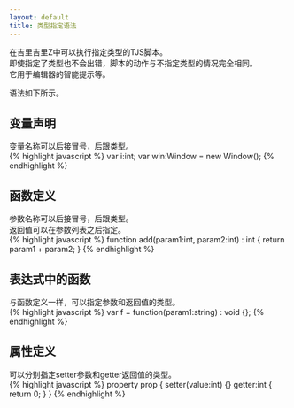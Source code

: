 ```yaml
---
layout: default
title: 类型指定语法
---
```


<!-- 吉里吉里Zでは型指定されたTJSが実行可能。
型を指定してもエラーにならないだけで、スクリプトの動作は型指定しない場合と全く同じになる。エディタのインテリセンスを利用するためなどに使われる。

構文は以下の例のようになる。 -->
在吉里吉里Z中可以执行指定类型的TJS脚本。  
即使指定了类型也不会出错，脚本的动作与不指定类型的情况完全相同。  
它用于编辑器的智能提示等。  
 
语法如下所示。

## 变量声明
变量名称可以后接冒号，后跟类型。  
{% highlight javascript %}
var i:int;
var win:Window = new Window();
{% endhighlight %}

## 函数定义
<!-- 引数名にコロンをつけ、その後に型を指定できる。
戻り値は引数リストの後に指定できる。 -->
参数名称可以后接冒号，后跟类型。  
返回值可以在参数列表之后指定。  
{% highlight javascript %}
function add(param1:int, param2:int) : int {
    return param1 + param2;
}
{% endhighlight %}

## 表达式中的函数
<!-- 関数定義と同様に引数と戻り値の型を指定できる。 -->
与函数定义一样，可以指定参数和返回值的类型。  
{% highlight javascript %}
var f = function(param1:string) : void {};
{% endhighlight %}

## 属性定义
<!-- setterの引数とgetterの戻り値の型をそれぞれ指定できる。 -->
可以分别指定setter参数和getter返回值的类型。  
{% highlight javascript %}
property prop {
    setter(value:int) {}
    getter:int { return 0; }
}
{% endhighlight %}
